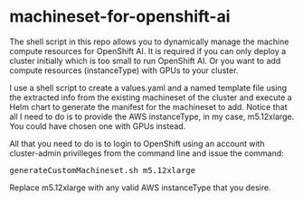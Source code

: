 # machineset-for-openshift-ai
The shell script in this repo allows you to dynamically manage the machine compute resources for OpenShift AI. It is required if you can only deploy a cluster initially which is too small to run OpenShift AI. Or you want to add compute resources (instanceType) with GPUs to your cluster.

I use a shell script to create a values.yaml and a named template file using the extracted info from the existing machineset of the cluster and execute a Helm chart to generate the manifest for the machineset to add. Notice that all I need to do is to provide the AWS instanceType, in my case, m5.12xlarge. You could have chosen one with GPUs instead.

All that you need to do is to login to OpenShift using an account with cluster-admin privilleges from the command line and issue the command:
<pre>
generateCustomMachineset.sh m5.12xlarge
</pre>
Replace m5.12xlarge with any valid AWS instanceType that you desire.
